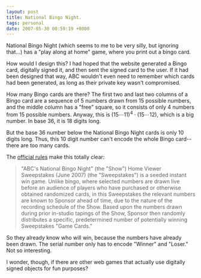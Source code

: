 ```yaml
---
layout: post
title: National Bingo Night.
tags: personal
date: 2007-05-30 00:59:19 +0000
---
```


National Bingo Night (which seems to me to be very silly, but ignoring that...) has a "play along at home" game, where you print out a bingo card.

How would I design this?  I had hoped that the website generated a Bingo card, digitally signed it, and then sent the signed card to the user.  If it had been designed that way, ABC wouldn't even need to remember which cards had been generated, as long as their private key wasn't compromised.

How many Bingo cards are there?  The first two and last two columns of a Bingo card are a sequence of 5 numbers drawn from 15 possible numbers, and the middle column has a "free" square, so it consists of only 4 numbers from 15 possible numbers.  Anyway, this is $(15 \cdots 11)^4 \cdot (15 \cdots 12)$, which is a big number.  In base 36, it is 18 digits long.

But the base 36 number below the National Bingo Night cards is only 10 digits long.  Thus, this 10 digit number can't encode the whole Bingo card--there are too many cards.

The <a href="http://abc.go.com/primetime/nationalbingonight/index?pn=officialrules">official rules</a> make this totally clear:

> "ABC's National Bingo Night" (the "Show") Home Viewer Sweepstakes (June 2007) (the "Sweepstakes") is a seeded instant win game. Unlike bingo, where selected numbers are drawn live before an audience of players who have purchased or otherwise obtained randomized cards, in this Sweepstakes the relevant numbers are known to Sponsor ahead of time, due to the nature of the recording schedule of the Show. Based upon the numbers drawn during prior in-studio tapings of the Show, Sponsor then randomly distributes a specific, predetermined number of potentially winning Sweepstakes "Game Cards."

So they already know who will win, because the numbers have already been drawn.  The serial number only has to encode "Winner" and "Loser."  Not so interesting.

I wonder, though, if there are other web games that actually use digitally signed objects for fun purposes?

